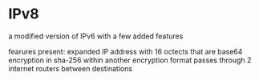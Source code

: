 # IPv8
a modified version of IPv6 with a few added features

fearures present:
expanded IP address with 16 octects that are base64
encryption in sha-256 within another encryption format
passes through 2 internet routers between destinations
 